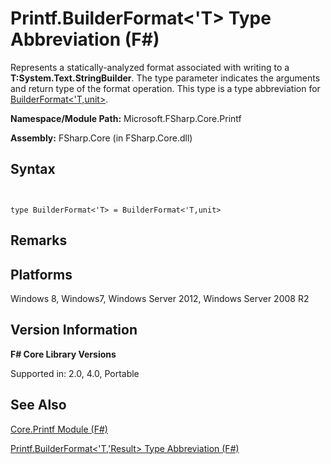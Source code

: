 # Printf.BuilderFormat<'T> Type Abbreviation (F#)

Represents a statically-analyzed format associated with writing to a **T:System.Text.StringBuilder**. The type parameter indicates the arguments and return type of the format operation. This type is a type abbreviation for [BuilderFormat&lt;'T,unit&gt;](http://msdn.microsoft.com/en-us/library/79f817c8-9d0c-440c-9174-d6ef1eabcaa0).

**Namespace/Module Path:** Microsoft.FSharp.Core.Printf

**Assembly:** FSharp.Core (in FSharp.Core.dll)


## Syntax


```


type BuilderFormat<'T> = BuilderFormat<'T,unit>

```



## Remarks

## Platforms
Windows 8, Windows7, Windows Server 2012, Windows Server 2008 R2


## Version Information
**F# Core Library Versions**

Supported in: 2.0, 4.0, Portable




## See Also
[Core.Printf Module &#40;F&#35;&#41;](Core.Printf-Module-%5BFSharp%5D.md)

[Printf.BuilderFormat&#60;'T,'Result&#62; Type Abbreviation &#40;F&#35;&#41;](Printf.BuilderFormat%5B%27T%2C%27Result%5D-Type-Abbreviation-%5BFSharp%5D.md)

